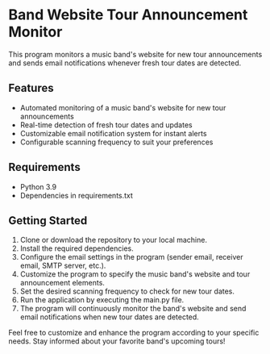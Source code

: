 # Band Website Tour Announcement Monitor

This program monitors a music band's website for new tour announcements and sends email notifications whenever fresh tour dates are detected.

## Features
- Automated monitoring of a music band's website for new tour announcements
- Real-time detection of fresh tour dates and updates
- Customizable email notification system for instant alerts
- Configurable scanning frequency to suit your preferences

## Requirements
- Python 3.9
- Dependencies in requirements.txt

## Getting Started
1. Clone or download the repository to your local machine.
2. Install the required dependencies.
3. Configure the email settings in the program (sender email, receiver email, SMTP server, etc.).
4. Customize the program to specify the music band's website and tour announcement elements.
5. Set the desired scanning frequency to check for new tour dates.
6. Run the application by executing the main.py file.
7. The program will continuously monitor the band's website and send email notifications when new tour dates are detected.

Feel free to customize and enhance the program according to your specific needs. Stay informed about your favorite band's upcoming tours!



